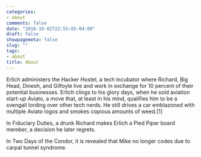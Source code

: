 ```yaml
---
categories:
- about
comments: false
date: "2016-10-02T22:55:05-04:00"
draft: false
showpagemeta: false
slug: ""
tags:
- about
title: About
---
```


Erlich administers the Hacker Hostel, a tech incubator where Richard, Big Head, Dinesh, and Gilfoyle live and work in exchange for 10 percent of their potential businesses. Erlich clings to his glory days, when he sold aviation start-up Aviato, a move that, at least in his mind, qualifies him to be a svengali lording over other tech nerds. He still drives a car emblazoned with multiple Aviato logos and smokes copious amounts of weed.[1]

In Fiduciary Duties, a drunk Richard makes Erlich a Pied Piper board member, a decision he later regrets.

In Two Days of the Condor, it is revealed that Mike no longer codes due to carpal tunnel syndrome.

